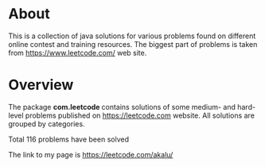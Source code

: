 
About 
============

This is a collection of java solutions for various problems found on different online contest and training resources. The biggest part of problems is taken from https://www.leetcode.com/ web site.



Overview
===========

The package <b> com.leetcode </b> contains solutions of some medium- and hard-level problems published on https://leetcode.com website. All solutions are grouped by categories.

Total 116 problems have been solved

The link to my page is https://leetcode.com/akalu/

